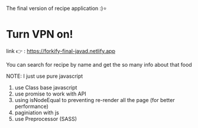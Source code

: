 The final version of recipe application :)⭐
# Turn VPN on!

link 👉 :
https://forkify-final-javad.netlify.app

You can search for recipe by name and get the so many info about that food 

NOTE: I just use pure javascript  

1) use Class base javascript
2) use promise to work with API 
3) using isNodeEqual to preventing re-render all the page (for better performance)
4) paginiation with js 
5) use Preprocessor (SASS)
